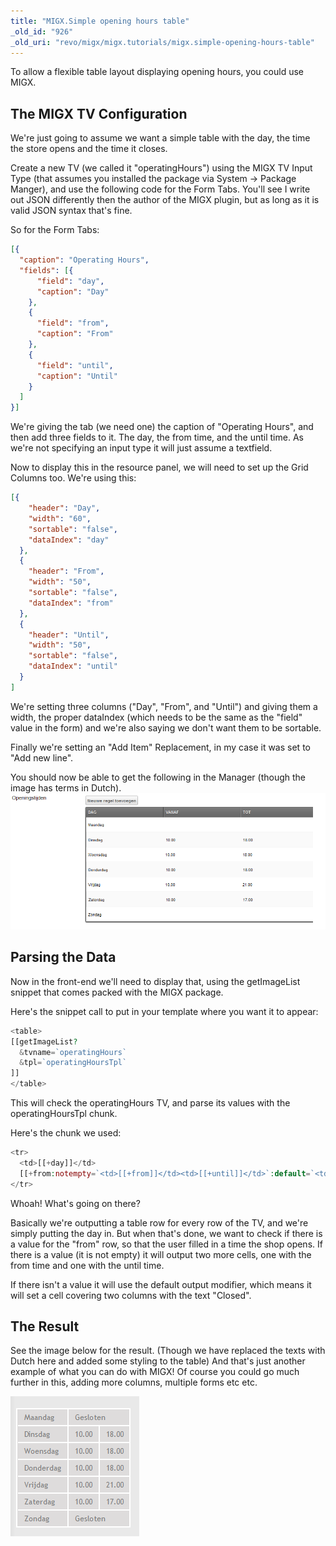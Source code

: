 ```yaml
---
title: "MIGX.Simple opening hours table"
_old_id: "926"
_old_uri: "revo/migx/migx.tutorials/migx.simple-opening-hours-table"
---
```


To allow a flexible table layout displaying opening hours, you could use MIGX.

## The MIGX TV Configuration

We're just going to assume we want a simple table with the day, the time the store opens and the time it closes.

Create a new TV (we called it "operatingHours") using the MIGX TV Input Type (that assumes you installed the package via System -> Package Manger), and use the following code for the Form Tabs. You'll see I write out JSON differently then the author of the MIGX plugin, but as long as it is valid JSON syntax that's fine.

So for the Form Tabs:

``` json
[{
  "caption": "Operating Hours",
  "fields": [{
      "field": "day",
      "caption": "Day"
    },
    {
      "field": "from",
      "caption": "From"
    },
    {
      "field": "until",
      "caption": "Until"
    }
  ]
}]
```

We're giving the tab (we need one) the caption of "Operating Hours", and then add three fields to it. The day, the from time, and the until time. As we're not specifying an input type it will just assume a textfield.

Now to display this in the resource panel, we will need to set up the Grid Columns too. We're using this:

``` json
[{
    "header": "Day",
    "width": "60",
    "sortable": "false",
    "dataIndex": "day"
  },
  {
    "header": "From",
    "width": "50",
    "sortable": "false",
    "dataIndex": "from"
  },
  {
    "header": "Until",
    "width": "50",
    "sortable": "false",
    "dataIndex": "until"
  }
]
```

We're setting three columns ("Day", "From", and "Until") and giving them a width, the proper dataIndex (which needs to be the same as the "field" value in the form) and we're also saying we don't want them to be sortable.

Finally we're setting an "Add Item" Replacement, in my case it was set to "Add new line".

You should now be able to get the following in the Manager (though the image has terms in Dutch). ![](migx+grid.png)

## Parsing the Data

Now in the front-end we'll need to display that, using the getImageList snippet that comes packed with the MIGX package.

Here's the snippet call to put in your template where you want it to appear:

``` php
<table>
[[getImageList?
  &tvname=`operatingHours`
  &tpl=`operatingHoursTpl`
]]
</table>
```

This will check the operatingHours TV, and parse its values with the operatingHoursTpl chunk.

Here's the chunk we used:

``` php
<tr>
  <td>[[+day]]</td>
  [[+from:notempty=`<td>[[+from]]</td><td>[[+until]]</td>`:default=`<td colspan="2">Closed</td>`]]
</tr>
```

Whoah! What's going on there?

Basically we're outputting a table row for every row of the TV, and we're simply putting the day in. But when that's done, we want to check if there is a value for the "from" row, so that the user filled in a time the shop opens. If there is a value (it is not empty) it will output two more cells, one with the from time and one with the until time.

If there isn't a value it will use the default output modifier, which means it will set a cell covering two columns with the text "Closed".

## The Result

See the image below for the result. (Though we have replaced the texts with Dutch here and added some styling to the table)
And that's just another example of what you can do with MIGX! Of course you could go much further in this, adding more columns, multiple forms etc etc.

![](knipsel.png)
